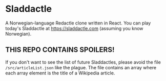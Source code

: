 # Sladdactle

A Norwegian-language Redactle clone written in React. You can play today's Sladdactle at https://sladdactle.com (assuming you know Norwegian).

## THIS REPO CONTAINS SPOILERS!
If you don't want to see the list of future Sladdactles, please avoid the file `/src/articleList.json` like the plague. The file contains an array where each array element is the title of a Wikipedia article.
